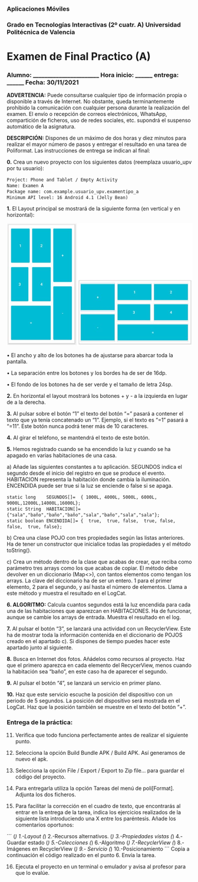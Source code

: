 ### Aplicaciones Móviles

### Grado en Tecnologías Interactivas (2º cuatr. A)  Universidad Politécnica de Valencia

# Examen de Final Practico  (A)

### Alumno: _______________________ Hora inicio: ______ entrega: ______   Fecha: 30/11/2021

**ADVERTENCIA:** Puede consultarse cualquier tipo de información propia o disponible a través de Internet. No obstante, queda terminantemente prohibido la comunicación con cualquier persona durante la realización del examen. El envío o recepción de correos electrónicos, WhatsApp, compartición de ficheros, uso de redes sociales, etc. supondrá el suspenso automático de la asignatura.

**DESCRIPCIÓN:** Dispones de un máximo de dos horas y diez minutos para realizar el mayor número de pasos y entregar el resultado en una tarea de Poliformat. Las instrucciones de entrega se indican al final:

**0.**	Crea un nuevo proyecto con los siguientes datos (reemplaza usuario_upv por tu usuario): 
```
Project: Phone and Tablet / Empty Activity
Name: Examen A
Package name: com.example.usuario_upv.examentipo_a
Minimum API level: 16 Android 4.1 (Jelly Bean)
```
**1.**	El Layout principal se mostrará de la siguiente forma (en vertical y en horizontal):

![imagen del layout](https://raw.githubusercontent.com/jesus-tomas-girones/Examen_AppMoviles_2021/master/layout.jpg)
       
•	El ancho y alto de los botones ha de ajustarse para abarcar toda la pantalla. 

•	La separación entre los botones y los bordes ha de ser de 16dp.

•	El fondo de los botones ha de ser verde y el tamaño de letra 24sp.

**2.**	En horizontal el layout mostrará los botones + y - a la izquierda en lugar de a la derecha.

**3.**	Al pulsar sobre el botón “1” el texto del botón “=” pasará a contener el texto que ya tenía concatenado un “1”. Ejemplo, si el texto es “=1” pasará a “=11”. Este botón nunca podrá tener más de 10 caracteres.

**4.**	Al girar el teléfono, se mantendrá el texto de este botón.

**5.**	Hemos registrado cuando se ha encendido la luz y cuando se ha apagado en varias habitaciones de una casa.


a) Añade las siguientes constantes a tu aplicación. SEGUNDOS indica el segundo desde el inicio del registro en que se produce el evento. HABITACION representa la habitación donde cambia la iluminación. ENCENDIDA puede ser true si la luz se enciende o false si se apaga.

```
static long    SEGUNDOS[]=  { 1000L, 4000L, 5000L, 6000L, 9000L,12000L,14000L,16000L};
static String  HABITACION[]={"sala","baño","baño","baño","sala","baño","sala","sala"};
static boolean ENCENDIDA[]= {  true,  true, false,  true, false, false,  true, false};
```
b) Crea una clase POJO con tres propiedades según las listas anteriores. Ha de tener un constructor que inicialice todas las propiedades y el método toString(). 

c) Crea un método dentro de la clase que acabas de crear, que reciba como parámetro tres arrays como los que acabas de copiar. El método debe devolver en un diccionario (Map<>), con tantos elementos como tengan los arrays. La clave del diccionario ha de ser un entero. 1 para el primer elemento, 2 para el segundo, y así hasta el número de elementos. Llama a este método y muestra el resultado en el LogCat.

**6.	ALGORITMO:** Calcula cuantos segundos está la luz encendida para cada una de las habitaciones que aparezcan en HABITACIONES. Ha de funcionar, aunque se cambie los arrays de entrada. Muestra el resultado en el log.

**7.**	Al pulsar el botón “3”, se lanzará una actividad con un RecyclerView. Este ha de mostrar toda la información contenida en el diccionario de POJOS creado en el apartado c). Si dispones de tiempo puedes hacer este apartado junto al siguiente. 

**8.**	Busca en Internet dos fotos. Añádelos como recursos al proyecto. Haz que el primero aparezca en cada elemento del RecycerView, menos cuando la habitación sea “baño”, en este caso ha de aparecer el segundo.

**9.**	Al pulsar el botón “4”, se lanzará un servicio en primer plano.

**10.**	Haz que este servicio escuche la posición del dispositivo con un periodo de 5 segundos. La posición del dispositivo será mostrada en el LogCat. Haz que la posición también se muestre en el texto del botón “+”.

### Entrega de la práctica: 

11.	Verifica que todo funciona perfectamente antes de realizar el siguiente punto.

12.	Selecciona la opción Build Bundle APK / Build APK. Así generamos de nuevo el apk.

13.	Selecciona la opción File / Export / Export to Zip file... para guardar el código del proyecto. 

14.	Para entregarla utiliza la opción Tareas del menú de poli[Format]. Adjunta los dos ficheros.

15.	Para facilitar la corrección en el cuadro de texto, que encontrarás al entrar en la entrega de la tarea, indica los ejercicios realizados de la siguiente lista introduciendo una X entre los paréntesis. Añade los comentarios oportunos:

´´´
(_)	1.-Layout
(_)	2.-Recursos alternativos.
(_) 3.-Propiedades vistas
(_)	4.-Guardar estado 
(_)	5.-Colecciones 
(_)	6.-Algoritmo
(_)	7.-RecyclerView
(_)	8.-Imágenes en RecyclerView
(_)	9.- Servicio
(_)	10.-Posicionamiento
´´´
Copia a continuación el código realizado en el punto 6. Envía la tarea.

16.	Ejecuta el proyecto en un terminal o emulador y avisa al profesor para que lo evalúe.
